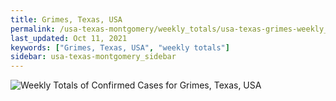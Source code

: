 ```yaml
---
title: Grimes, Texas, USA
permalink: /usa-texas-montgomery/weekly_totals/usa-texas-grimes-weekly_totals.html
last_updated: Oct 11, 2021
keywords: ["Grimes, Texas, USA", "weekly totals"]
sidebar: usa-texas-montgomery_sidebar
---
```


![Weekly Totals of Confirmed Cases for Grimes, Texas, USA](/covid_tracker/images/graphs/usa-texas-grimes-weekly_totals_graph.png)
